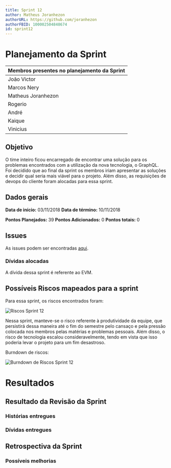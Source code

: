 ```yaml
---
title: Sprint 12
author: Matheus Joranhezon
authorURL: https://github.com/joranhezon
authorFBID: 100002504848674
id: sprint12
---
```


# Planejamento da Sprint

| Membros presentes no planejamento da Sprint  |
|---------------------|
| João Victor  |
| Marcos Nery  |
| Matheus Joranhezon   |
| Rogerio |
| André |
| Kaique  |
| Vinicius  |

## Objetivo

O time inteiro ficou encarregado de encontrar uma solução para os problemas encontrados com a utilização da nova tecnologia, o GraphQL. Foi decidido que ao final da sprint os membros iriam apresentar as soluções e decidir qual seria mais viável para o projeto. Além disso, as requisições de devops do cliente foram alocadas para essa sprint.

## Dados gerais

**Data de início:** 03/11/2018
**Data de término:** 10/11/2018

**Pontos Planejados:** 39
**Pontos Adicionados:** 0
**Pontos totais:** 0


## Issues

As issues podem ser encontradas [aqui](https://github.com/fga-eps-mds/2018.2-ComexStat/milestone/16).


### Dívidas alocadas

A dívida dessa sprint é referente ao EVM.

## Possíveis Riscos mapeados para a sprint

Para essa sprint, os riscos encontrados foram:

![Riscos Sprint 12](https://fga-eps-mds.github.io/2018.2-ComexStat/img/sprints/sprint12/riscos.png)

Nessa sprint, manteve-se o risco referente à produtividade da equipe, que persistirá dessa maneira até o fim do semestre pelo cansaço e pela pressão colocada nos membros pelas matérias e problemas pessoais. Além disso, o risco de tecnologia escalou consideravelmente, tendo em vista que isso poderia levar o projeto para um fim desastroso.

Burndown de riscos:

![Burndown de Riscos Sprint 12](https://fga-eps-mds.github.io/2018.2-ComexStat/img/sprints/sprint12/burndownriscos.png)


# Resultados


## Resultado da Revisão da Sprint


### Histórias entregues


### Dívidas entregues


## Retrospectiva da Sprint


### Possíveis melhorias
